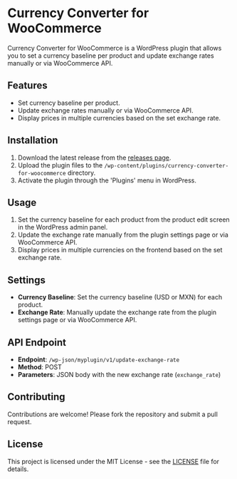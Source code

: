 # Currency Converter for WooCommerce

Currency Converter for WooCommerce is a WordPress plugin that allows you to set a currency baseline per product and update exchange rates manually or via WooCommerce API.

## Features

- Set currency baseline per product.
- Update exchange rates manually or via WooCommerce API.
- Display prices in multiple currencies based on the set exchange rate.

## Installation

1. Download the latest release from the [releases page](link-to-releases).
2. Upload the plugin files to the `/wp-content/plugins/currency-converter-for-woocommerce` directory.
3. Activate the plugin through the 'Plugins' menu in WordPress.

## Usage

1. Set the currency baseline for each product from the product edit screen in the WordPress admin panel.
2. Update the exchange rate manually from the plugin settings page or via WooCommerce API.
3. Display prices in multiple currencies on the frontend based on the set exchange rate.

## Settings

- **Currency Baseline**: Set the currency baseline (USD or MXN) for each product.
- **Exchange Rate**: Manually update the exchange rate from the plugin settings page or via WooCommerce API.

## API Endpoint

- **Endpoint**: `/wp-json/myplugin/v1/update-exchange-rate`
- **Method**: POST
- **Parameters**: JSON body with the new exchange rate (`exchange_rate`)

## Contributing

Contributions are welcome! Please fork the repository and submit a pull request.

## License

This project is licensed under the MIT License - see the [LICENSE](LICENSE) file for details.

